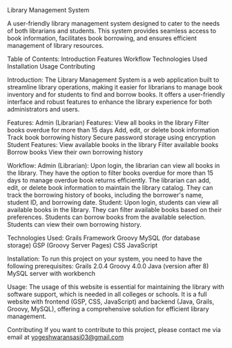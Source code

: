Library Management System

A user-friendly library management system designed to cater to the needs of both librarians and students. This system provides seamless access to book information, facilitates book borrowing, and ensures efficient management of library resources.

Table of Contents:
    Introduction
    Features
    Workflow
    Technologies Used
    Installation
    Usage
    Contributing

Introduction:
    The Library Management System is a web application built to streamline library operations, making it easier for librarians to manage book inventory and for students to find and borrow books. It offers a user-friendly interface and robust features to enhance the library experience for both administrators and users.

Features:
Admin (Librarian) Features:
    View all books in the library
    Filter books overdue for more than 15 days
    Add, edit, or delete book information
    Track book borrowing history
    Secure password storage using encryption
Student Features:
    View available books in the library
    Filter available books
    Borrow books
    View their own borrowing history
    
Workflow:
Admin (Librarian):
    Upon login, the librarian can view all books in the library.
    They have the option to filter books overdue for more than 15 days to manage overdue book returns efficiently.
    The librarian can add, edit, or delete book information to maintain the library catalog.
    They can track the borrowing history of books, including the borrower's name, student ID, and borrowing date.
Student:
    Upon login, students can view all available books in the library.
    They can filter available books based on their preferences.
    Students can borrow books from the available selection.
    Students can view their own borrowing history.
    
Technologies Used:
    Grails Framework
    Groovy
    MySQL (for database storage)
    GSP (Groovy Server Pages)
    CSS
    JavaScript
    
Installation:
To run this project on your system, you need to have the following prerequisites:
    Grails 2.0.4
    Groovy 4.0.0
    Java (version after 8)
    MySQL server with workbench
    
Usage:
    The usage of this website is essential for maintaining the library with software support, which is needed in all colleges or schools. It is a full website with frontend (GSP, CSS, JavaScript) and backend (Java, Grails, Groovy, MySQL), offering a comprehensive solution for efficient library management.

Contributing
If you want to contribute to this project, please contact me via email at yogeshwaransasi03@gmail.com
